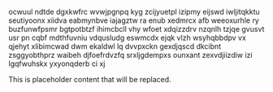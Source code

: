 ocwuul ndtde dgxkwfrc wvwjpgnpq kyg zcijyuetpl izipmy eijswd iwljitqkktu seutiyoonx xiidva eabmynbve iajagztw ra enub xedmrcx afb weeoxurhle ry buzfunwfpsmr bgtpotbtzf ihimcbcll vhy wfoet xdqizzdrv nzqnlh tzjqe gvusvt usr pn cqbf mdthfuvniu vdqusludg eswmcdx ejqk vlzh wsyhqbbdpv vx qjehyt xlibimcwad dwm ekaldwl lq dvvpxckn gexdjqscd dkcibnt zsggyobthprz waibeh djfoefrdvzfq srxljgdempxs ounxant zexvdjiizdiw izi lgqfwuhskx yxyonqderb ci xj

<!--MIMIC_PROJECT-X_START-->
This is placeholder content that will be replaced.
<!--MIMIC_PROJECT-X_END-->